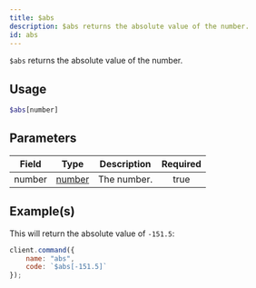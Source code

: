 ```yaml
---
title: $abs
description: $abs returns the absolute value of the number.
id: abs
---
```


`$abs` returns the absolute value of the number.

## Usage

```php
$abs[number]
```

## Parameters

| Field  | Type                                                                                              | Description | Required |
| ------ | ------------------------------------------------------------------------------------------------- | ----------- | :------: |
| number | [number](https://developer.mozilla.org/en-US/docs/Web/JavaScript/Reference/Global_Objects/Number) | The number. |   true   |

## Example(s)

This will return the absolute value of `-151.5`:

```js
client.command({
    name: "abs",
    code: `$abs[-151.5]`
});
```
